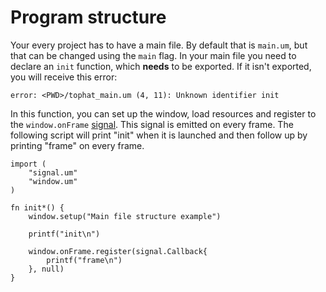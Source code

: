 # Program structure

Your every project has to have a main file.  By default that is `main.um`, but
that can be changed using the `main` flag.  In your main file you need to
declare an `init` function, which **needs** to be exported.  If it isn't
exported, you will receive this error:

```
error: <PWD>/tophat_main.um (4, 11): Unknown identifier init
```

In this function, you can set up the window, load resources and register to the
`window.onFrame` [signal](/api/signal.um.md).  This signal is emitted on every
frame.  The following script will print "init" when it is launched and then
follow up by printing "frame" on every frame.

```umka
import (
    "signal.um"
    "window.um"
)

fn init*() {
    window.setup("Main file structure example")

    printf("init\n")

    window.onFrame.register(signal.Callback{
        printf("frame\n")
    }, null)
}
```
